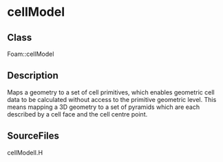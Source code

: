 # cellModel 
## Class
Foam::cellModel

## Description
Maps a geometry to a set of cell primitives, which enables
geometric cell data to be calculated without access to the primitive
geometric level.  This means mapping a 3D geometry to a set of
pyramids which are each described by a cell face and the cell centre
point.

## SourceFiles
cellModelI.H


